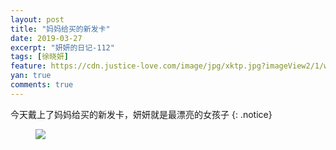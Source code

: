 ```yaml
---
layout: post
title: "妈妈给买的新发卡"
date: 2019-03-27
excerpt: "妍妍的日记-112"
tags: [徐晓妍]
feature: https://cdn.justice-love.com/image/jpg/xktp.jpg?imageView2/1/w/1200/h/500
yan: true
comments: true
---
```

今天戴上了妈妈给买的新发卡，妍妍就是最漂亮的女孩子
{: .notice}
<figure>
    <img src="{{ site.staticUrl }}/yanyan/image/xinfaqia.jpg" />
</figure>
